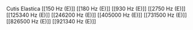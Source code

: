 Cutis Elastica
[[150 Hz (E)]]
[[180 Hz (E)]]
[[930 Hz (E)]]
[[2750 Hz (E)]]
[[125340 Hz (E)]]
[[246200 Hz (E)]]
[[405000 Hz (E)]]
[[731500 Hz (E)]]
[[826500 Hz (E)]]
[[921340 Hz (E)]]